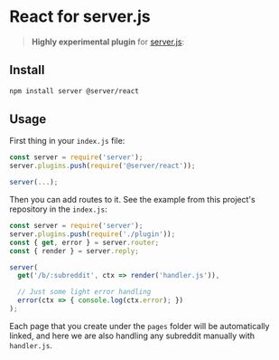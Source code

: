 # React for server.js

> **Highly experimental plugin** for [server.js](https://serverjs.io/):

## Install

```bash
npm install server @server/react
```

## Usage

First thing in your `index.js` file:

```js
const server = require('server');
server.plugins.push(require('@server/react'));

server(...);
```

Then you can add routes to it. See the example from this project's repository in the `index.js`:

```js
const server = require('server');
server.plugins.push(require('./plugin'));
const { get, error } = server.router;
const { render } = server.reply;

server(
  get('/b/:subreddit', ctx => render('handler.js')),

  // Just some light error handling
  error(ctx => { console.log(ctx.error); })
);
```

Each page that you create under the `pages` folder will be automatically linked, and here we are also handling any subreddit manually with `handler.js`.
